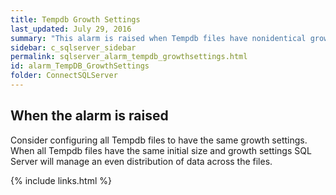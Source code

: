 ```yaml
---
title: Tempdb Growth Settings
last_updated: July 29, 2016
summary: "This alarm is raised when Tempdb files have nonidentical growth settings."
sidebar: c_sqlserver_sidebar
permalink: sqlserver_alarm_tempdb_growthsettings.html
id: alarm_TempDB_GrowthSettings
folder: ConnectSQLServer
---
```






## When the alarm is raised

Consider configuring all Tempdb files to have the same growth settings. When all Tempdb files have the same initial size and growth settings SQL Server will manage an even distribution of data across the files.

{% include links.html %}
